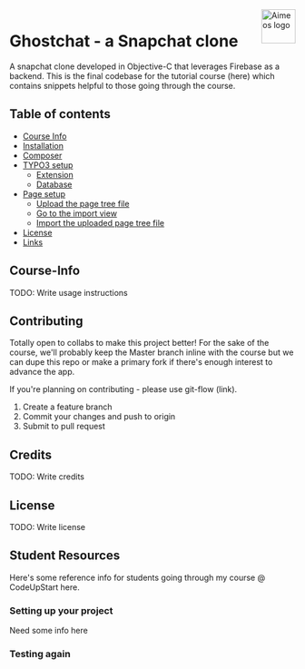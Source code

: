 <a href="https://aimeos.org/">
    <img src="https://aimeos.org/fileadmin/template/icons/logo.png" alt="Aimeos logo" title="Aimeos" align="right" height="60" />
</a>

# Ghostchat - a Snapchat clone

A snapchat clone developed in Objective-C that leverages Firebase as a backend. This is the final codebase for the tutorial course (here) which contains snippets helpful to those going through the course. 

## Table of contents

- [Course Info](#Course-Info)
- [Installation](#Installation)
- [Composer](#composer)
- [TYPO3 setup](#typo3-setup)
    - [Extension](#extension)
    - [Database](#database)
- [Page setup](#page-setup)
    - [Upload the page tree file](#upload-the-page-tree-file)
    - [Go to the import view](#go-to-the-import-view)
    - [Import the uploaded page tree file](#import-the-uploaded-page-tree-file)
- [License](#license)
- [Links](#links)

## Course-Info

TODO: Write usage instructions

## Contributing

Totally open to collabs to make this project better! For the sake of the course, we'll probably keep the Master branch inline with the course but we can dupe this repo or make a primary fork if there's enough interest to advance the app. 

If you're planning on contributing - please use git-flow (link).

1. Create a feature branch
2. Commit your changes and push to origin
3. Submit to pull request

## Credits

TODO: Write credits

## License

TODO: Write license

## Student Resources

Here's some reference info for students going through my course @ CodeUpStart here.

### Setting up your project

Need some info here

### Testing again